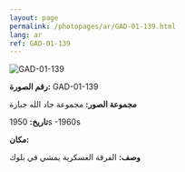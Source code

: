 ```yaml
---
layout: page
permalink: /photopages/ar/GAD-01-139.html
lang: ar
ref: GAD-01-139
---
```


![GAD-01-139](/smallimages/GAD-01-139-600.jpg)

**رقم الصورة:** GAD-01-139

**مجموعة الصور:** مجموعة جاد الله جبارة

**تاريخ:** 1950s -1960s

**مكان:**

**وصف:** الفرقة العسكرية يمشي في بلوك
